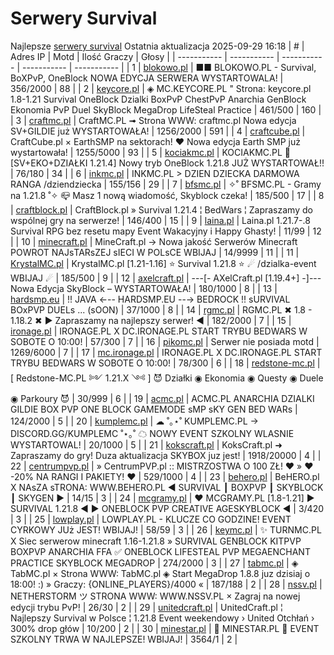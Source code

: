 
# Serwery Survival
Najlepsze [serwery survival](https://mcserwery.pl/serwery/minecraft/tryb/Survival)
Ostatnia aktualizacja 2025-09-29 16:18
| # | Adres IP | Motd | Ilość Graczy | Głosy |
| ----------- | ----------- | ----------- | ----------- | ----------- |
| 1 | 	[blokowo.pl](https://mcserwery.pl/serwery/minecraft/98/) | ■■ BLOKOWO.PL - Survival, BoXPvP, OneBlock NOWA EDYCJA SERWERA WYSTARTOWALA! | 356/2000 | 88 |
| 2 | 	[keycore.pl](https://mcserwery.pl/serwery/minecraft/252/) | ◈ MC.KEYCORE.PL " Strona: keycore.pl 1.8-1.21 Survival OneBlock Dzialki BoxPvP ChestPvP Anarchia GenBlock Ekonomia PvP Duel SkyBlock MegaDrop LifeSteal Practice | 461/500 | 160 |
| 3 | 	[craftmc.pl](https://mcserwery.pl/serwery/minecraft/87/) | CraftMC.PL ➟ Strona WWW: craftmc.pl Nowa edycja SV+GILDIE już WYSTARTOWAŁA! | 1256/2000 | 591 |
| 4 | 	[craftcube.pl](https://mcserwery.pl/serwery/minecraft/196/) | CraftCube.pl × EarthSMP na sektorach! ♥  Nowa edycja Earth SMP już wystartowała! | 1255/5000 | 93 |
| 5 | 	[kociakmc.pl](https://mcserwery.pl/serwery/minecraft/213/) | KOCIAKMC.PL 🚀 [SV+EKO+DZIAŁKI 1.21.4] Nowy tryb OneBlock 1.21.8 JUŻ WYSTARTOWAŁ!! | 76/180 | 34 |
| 6 | 	[inkmc.pl](https://mcserwery.pl/serwery/minecraft/15/) | INKMC.PL > DZIEN DZIECKA DARMOWA RANGA /dziendziecka | 155/156 | 29 |
| 7 | 	[bfsmc.pl](https://mcserwery.pl/serwery/minecraft/2/) | ✧˚ BFSMC.PL - Gramy na 1.21.8 ˚✧ 📪 Masz 1 nową wiadomość, Skyblock czeka! | 185/500 | 17 |
| 8 | 	[craftblock.pl](https://mcserwery.pl/serwery/minecraft/280/) | CraftBlock.pl » Survival 1.21.4 ¦ BedWars ¦ Zapraszamy do wspólnej gry na serwerze! | 146/400 | 15 |
| 9 | 	[laina.pl](https://mcserwery.pl/serwery/minecraft/165/) | Laina.pl 1.21.7-.8 Survival RPG bez resetu mapy Event Wakacyjny i Happy Ghasty! | 11/99 | 12 |
| 10 | 	[minecraft.pl](https://mcserwery.pl/serwery/minecraft/1059/) | MineCraft.pl → Nowa jakość Serwerów Minecraft POWROT NAJѕTARѕZEJ ѕIECI W POLѕCE WBIJAJ | 14/9999 | 11 |
| 11 | 	[KrystalMC.pl](https://mcserwery.pl/serwery/minecraft/202/) | KrystalMC.pl [1.21-1.16] ⭐ Survival 1.21.8 ⭐ ☄ /dzialka-event WBIJAJ ☄ | 185/500 | 9 |
| 12 | 	[axelcraft.pl](https://mcserwery.pl/serwery/minecraft/223/) | ---[- AXelCraft.pl [1.19.4+] -]---  Nowa Edycja SkyBlock – WYSTARTOWAŁA!  | 180/1000 | 8 |
| 13 | 	[hardsmp.eu](https://mcserwery.pl/serwery/minecraft/621/) | !! JAVA ←-- HARDSMP.EU --→ BEDROCK !! ѕURVIVAL  BOхPVP  DUELѕ  ... (ѕOON) | 37/1000 | 8 |
| 14 | 	[rgmc.pl](https://mcserwery.pl/serwery/minecraft/34/) | RGMC.PL ✖ 1.8 - 1.18.2 ✖ ► Zapraszamy na najlepszy serwer! ◄ | 182/2000 | 7 |
| 15 | 	[ironage.pl](https://mcserwery.pl/serwery/minecraft/741/) | IRONAGE.PL X DC.IRONAGE.PL  START TRYBU BEDWARS W SOBOTE O 10:00! | 57/300 | 7 |
| 16 | 	[pikomc.pl](https://mcserwery.pl/serwery/minecraft/944/) | Serwer nie posiada motd | 1269/6000 | 7 |
| 17 | 	[mc.ironage.pl](https://mcserwery.pl/serwery/minecraft/275/) | IRONAGE.PL X DC.IRONAGE.PL  START TRYBU BEDWARS W SOBOTE O 10:00! | 78/300 | 6 |
| 18 | 	[redstone-mc.pl](https://mcserwery.pl/serwery/minecraft/704/) | [   Redstone-MC.PL ༻ 1.21.X ༺  ]   😈 Działki ◉ Ekonomia ◉ Questy ◉ Duele ◉ Parkoury 😈 | 30/999 | 6 |
| 19 | 	[acmc.pl](https://mcserwery.pl/serwery/minecraft/220/) |  ACMC.PL ANARCHIA DZIALKI GILDIE BOX PVP  ONE BLOCK GAMEMODE sMP sKY GEN BED WARs | 124/2000 | 5 |
| 20 | 	[kumplemc.pl](https://mcserwery.pl/serwery/minecraft/421/) | ☁ ˚｡⋆˚ KUMPLEMC.PL → DISCORD.GG/KUMPLEMC  ˚⋆｡˚ ☁  NOWY EVENT SZKOLNY WLASNIE WYSTARTOWAL! | 20/1000 | 5 |
| 21 | 	[kokscraft.pl](https://mcserwery.pl/serwery/minecraft/1/) | KoksCraft.pl ➜ Zapraszamy do gry! Duza aktualizacja SKYBOX juz jest! | 1918/20000 | 4 |
| 22 | 	[centrumpvp.pl](https://mcserwery.pl/serwery/minecraft/332/) | » CentrumPVP.pl :: MISTRZOSTWA O 100 ZŁ! ❤ » ❤ -20% NA RANGI I PAKIETY! ❤ | 529/1000 | 4 |
| 23 | 	[behero.pl](https://mcserwery.pl/serwery/minecraft/117/) | BeHERO.pl X NAsZA sTRONA: WWW.BEHERO.PL  ◄ SURVIVAL ┃ BOXPVP ┃ SKYBLOCK ┃ SKYGEN ► | 14/15 | 3 |
| 24 | 	[mcgramy.pl](https://mcserwery.pl/serwery/minecraft/197/) | ❤ MCGRAMY.PL [1.8-1.21] ▶ SURVIVAL 1.21.8 ◀ ▶ ONEBLOCK  PVP  CREATIVE  AGESKYBLOCK ◀ | 3/420 | 3 |
| 25 | 	[lowplay.pl](https://mcserwery.pl/serwery/minecraft/378/) | LOWPLAY.PL - KLUCZE CO GODZINE!  EVENT CYRKOWY JUż JEST! WBIJAJ! | 58/59 | 3 |
| 26 | 	[keymc.pl](https://mcserwery.pl/serwery/minecraft/1157/) | ✨ TURNMC.PL X Siec serwerow minecraft 1.16-1.21.8 » SURVIVAL GENBLOCK KITPVP BOXPVP ANARCHIA FFA ✅ ONEBLOCK LIFESTEAL PVP MEGAENCHANT PRACTICE SKYBLOCK MEGADROP | 274/2000 | 3 |
| 27 | 	[tabmc.pl](https://mcserwery.pl/serwery/minecraft/3/) | ◈ TabMC.pl × Strona WWW: TabMC.pl  ◈ Start MegaDrop 1.8.8 juz dzisiaj o 18:00! :) » Graczy: {ONLINE_PLAYERS}/4000 « | 187/188 | 2 |
| 28 | 	[nssv.pl](https://mcserwery.pl/serwery/minecraft/4/) | NETHERSTORM ツ STRONA WWW: WWW.NSSV.PL  × Zagraj na nowej edycji trybu PvP! | 26/30 | 2 |
| 29 | 	[unitedcraft.pl](https://mcserwery.pl/serwery/minecraft/11/) | UnitedCraft.pl ¦ Najlepszy Survival w Polsce ¦ 1.21.8 Event weekendowy › United Otchłań › 300% drop głów | 10/200 | 2 |
| 30 | 	[minestar.pl](https://mcserwery.pl/serwery/minecraft/23/) | 🌠 MINESTAR.PL 🌠 EVENT SZKOLNY TRWA W NAJLEPSZE! WBIJAJ! | 3564/1 | 2 |

